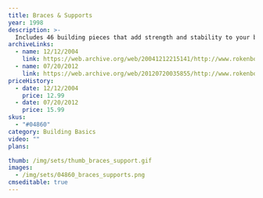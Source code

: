 ```yaml
---
title: Braces & Supports
year: 1998
description: >-
  Includes 46 building pieces that add strength and stability to your building. Can also be used for creative building detail.
archiveLinks:
  - name: 12/12/2004
    link: https://web.archive.org/web/20041212215141/http://www.rokenbok.com/catalog/pd_bb_braces.html
  - name: 07/20/2012
    link: https://web.archive.org/web/20120720035855/http://www.rokenbok.com/estore/construction/braces-supports
priceHistory:
  - date: 12/12/2004
    price: 12.99
  - date: 07/20/2012
    price: 15.99
skus:
  - "#04860"
category: Building Basics
video: ""
plans:

thumb: /img/sets/thumb_braces_support.gif
images:
  - /img/sets/04860_braces_supports.png
cmseditable: true
---
```

